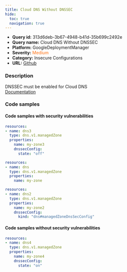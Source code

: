 ```yaml
---
title: Cloud DNS Without DNSSEC
hide:
  toc: true
  navigation: true
---
```


<style>
  .highlight .hll {
    background-color: #ff171742;
  }
  .md-content {
    max-width: 1100px;
    margin: 0 auto;
  }
</style>

-   **Query id:** 313d6deb-3b67-4948-b41d-35b699c2492e
-   **Query name:** Cloud DNS Without DNSSEC
-   **Platform:** GoogleDeploymentManager
-   **Severity:** <span style="color:#ff7213">Medium</span>
-   **Category:** Insecure Configurations
-   **URL:** [Github](https://github.com/Checkmarx/kics/tree/master/assets/queries/googleDeploymentManager/gcp/cloud_dns_without_dnnsec)

### Description
DNSSEC must be enabled for Cloud DNS<br>
[Documentation](https://cloud.google.com/dns/docs/reference/v1/managedZones)

### Code samples
#### Code samples with security vulnerabilities
```yaml title="Positive test num. 1 - yaml file" hl_lines="7"
resources:
- name: dns3
  type: dns.v1.managedZone
  properties:
    name: my-zone3
    dnssecConfig:
      state: "off"

```
```yaml title="Positive test num. 2 - yaml file" hl_lines="4"
resources:
- name: dns
  type: dns.v1.managedZone
  properties:
    name: my-zone

```
```yaml title="Positive test num. 3 - yaml file" hl_lines="6"
resources:
- name: dns2
  type: dns.v1.managedZone
  properties:
    name: my-zone2
    dnssecConfig:
      kind: "dns#managedZoneDnsSecConfig"

```


#### Code samples without security vulnerabilities
```yaml title="Negative test num. 1 - yaml file"
resources:
- name: dns4
  type: dns.v1.managedZone
  properties:
    name: my-zone4
    dnssecConfig:
      state: "on"

```
